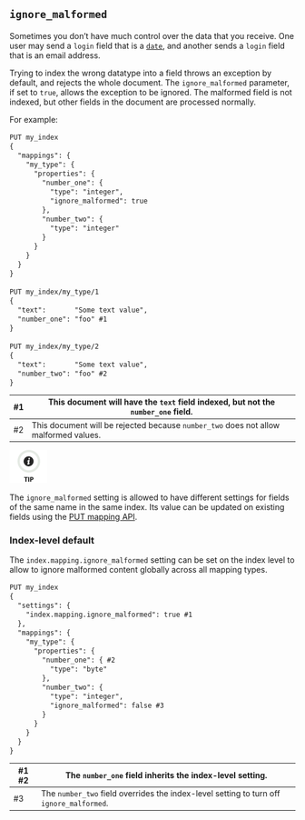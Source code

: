 ## `ignore_malformed`

Sometimes you don’t have much control over the data that you receive. One user may send a `login` field that is a [`date`](date.html), and another sends a `login` field that is an email address.

Trying to index the wrong datatype into a field throws an exception by default, and rejects the whole document. The `ignore_malformed` parameter, if set to `true`, allows the exception to be ignored. The malformed field is not indexed, but other fields in the document are processed normally.

For example:
    
    
    PUT my_index
    {
      "mappings": {
        "my_type": {
          "properties": {
            "number_one": {
              "type": "integer",
              "ignore_malformed": true
            },
            "number_two": {
              "type": "integer"
            }
          }
        }
      }
    }
    
    PUT my_index/my_type/1
    {
      "text":       "Some text value",
      "number_one": "foo" #1
    }
    
    PUT my_index/my_type/2
    {
      "text":       "Some text value",
      "number_two": "foo" #2
    }

#1| This document will have the `text` field indexed, but not the `number_one` field.     
---|---    
#2| This document will be rejected because `number_two` does not allow malformed values.   
  
![Tip](images/icons/tip.png)

The `ignore_malformed` setting is allowed to have different settings for fields of the same name in the same index. Its value can be updated on existing fields using the [PUT mapping API](indices-put-mapping.html).

### Index-level default

The `index.mapping.ignore_malformed` setting can be set on the index level to allow to ignore malformed content globally across all mapping types.
    
    
    PUT my_index
    {
      "settings": {
        "index.mapping.ignore_malformed": true #1
      },
      "mappings": {
        "my_type": {
          "properties": {
            "number_one": { #2
              "type": "byte"
            },
            "number_two": {
              "type": "integer",
              "ignore_malformed": false #3
            }
          }
        }
      }
    }

#1 #2| The `number_one` field inherits the index-level setting.     
---|---    
#3| The `number_two` field overrides the index-level setting to turn off `ignore_malformed`. 
